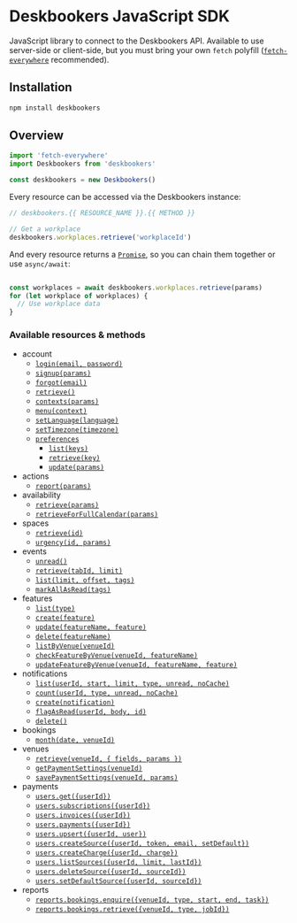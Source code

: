 # Deskbookers JavaScript SDK
JavaScript library to connect to the Deskbookers API. Available to use server-side or client-side, but you must bring your own `fetch` polyfill ([`fetch-everywhere`](https://github.com/lucasfeliciano/fetch-everywhere) recommended).

## Installation
```bash
npm install deskbookers
```

## Overview

```js
import 'fetch-everywhere'
import Deskbookers from 'deskbookers'

const deskbookers = new Deskbookers()
```

Every resource can be accessed via the Deskbookers instance:

```js
// deskbookers.{{ RESOURCE_NAME }}.{{ METHOD }}

// Get a workplace
deskbookers.workplaces.retrieve('workplaceId')
```

And every resource returns a [`Promise`](https://developer.mozilla.org/en/docs/Web/JavaScript/Reference/Global_Objects/Promise), so you can chain them together or use `async/await`:

```js

const workplaces = await deskbookers.workplaces.retrieve(params)
for (let workplace of workplaces) {
  // Use workplace data
}
```

### Available resources & methods

* account
  * [`login(email, password)`](docs/account.md#loginemail-password)
  * [`signup(params)`](docs/account.md#signupparams)
  * [`forgot(email)`](docs/account.md#forgotemail)
  * [`retrieve()`](docs/account.md#retrieve)
  * [`contexts(params)`](docs/account.md#contextsparams)
  * [`menu(context)`](docs/account.md#menucontext)
  * [`setLanguage(language)`](docs/account.md#setlanguagelanguage)
  * [`setTimezone(timezone)`](docs/account.md#settimezonetimezone)
  * [`preferences`](docs/account.md#preferences)
    * [`list(keys)`](docs/account.md#listkeys)
    * [`retrieve(key)`](docs/account.md#retrievekey)
    * [`update(params)`](docs/account.md#updateparams)
* actions
  * [`report(params)`](docs/actions.md#reportparams)
* availability
  * [`retrieve(params)`](docs/availability.md#retrieveparams)
  * [`retrieveForFullCalendar(params)`](docs/availability.md#retrieveforfullcalendarparams)
* spaces
  * [`retrieve(id)`](docs/spaces.md#retrieveid)
  * [`urgency(id, params)`](docs/spaces.md#urgencyid-params)
* events
  * [`unread()`](docs/events.md#unread)
  * [`retrieve(tabId, limit)`](docs/events.md#retrievetabid-limit)
  * [`list(limit, offset, tags)`](docs/events.md#listlimit-offset-tags)
  * [`markAllAsRead(tags)`](docs/events.md#mark-all-as-read)
* features
  * [`list(type)`](docs/features.md#listtype)
  * [`create(feature)`](docs/features.md#createfeature)
  * [`update(featureName, feature)`](docs/features.md#updatefeaturename-feature)
  * [`delete(featureName)`](docs/features.md#deletefeaturename)
  * [`listByVenue(venueId)`](docs/features.md#listbyvenuevenueid)
  * [`checkFeatureByVenue(venueId, featureName)`](docs/features.md#checkfeaturebyvenuevenueid-featureName)
  * [`updateFeatureByVenue(venueId, featureName, feature)`](docs/features.md#updatefeaturebyvenuevenueid-featurename-feature)
* notifications
  * [`list(userId, start, limit, type, unread, noCache)`](docs/notifications.md#listuserid-start-limit-type-unread-nocache)
  * [`count(userId, type, unread, noCache)`](docs/notifications.md#countuserid-start-limit-type-unread-nocache)
  * [`create(notification)`](docs/notifications.md#createnotification)
  * [`flagAsRead(userId, body, id)`](docs/notifications.md#flagasreaduserid-body-id)
  * [`delete()`](docs/notifications.md#delete)
* bookings
  * [`month(date, venueId)`](docs/bookings.md#monthdate-venueid)
* venues
  * [`retrieve(venueId, { fields, params })`](docs/venues.md#retrievevenueid--fields-params-)
  * [`getPaymentSettings(venueId)`](docs/venues.md#getpaymentsettings-venueId)
  * [`savePaymentSettings(venueId, params)`](docs/venues.md#savepaymentsettings-venueId-params)
* payments
  * [`users.get({userId})`](docs/payments.md#users.getuserid)
  * [`users.subscriptions({userId})`](docs/payments.md#users.subscriptionsuserid)
  * [`users.invoices({userId})`](docs/payments.md#users.invoicesuserid)
  * [`users.payments({userId})`](docs/payments.md#users.paymentsuserid)
  * [`users.upsert({userId, user})`](docs/payments.md#users.upsertuserId-user)
  * [`users.createSource({userId, token, email, setDefault})`](docs/payments.md#users.createSourceuserid-token-email-setdefault)
  * [`users.createCharge({userId, charge})`](docs/payments.md#users.createchargeuserid-charge)
  * [`users.listSources({userId, limit, lastId})`](docs/payments.md#users.listsourcesuserid-limit-lastid)
  * [`users.deleteSource({userId, sourceId})`](docs/payments.md#users.deletesourceuserid-sourceid)
  * [`users.setDefaultSource({userId, sourceId})`](docs/payments.md#users.setdefaultsourceuserid-sourceid)
* reports
  * [`reports.bookings.enquire({venueId, type, start, end, task})`](docs/reports.md#bookings-enquire)
  * [`reports.bookings.retrieve({venueId, type, jobId})`](docs/reports.md#bookings-retrieve)
